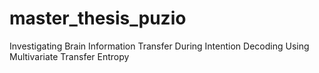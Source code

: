 # master_thesis_puzio
Investigating Brain Information Transfer During Intention Decoding Using Multivariate Transfer Entropy
